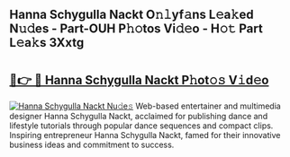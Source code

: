 ## Hanna Schygulla Nackt O𝚗𝚕yf𝚊ns L𝚎a𝚔ed N𝚞𝚍es - Part-OUH P𝚑𝚘tos Vi𝚍𝚎o - H𝚘𝚝 Part L𝚎a𝚔s 3Xxtg

# <h2><a href="http://kf8xhi.oniu.top/?m=Hanna+Schygulla+Nackt">🔗👉 🔴 Hanna Schygulla Nackt P𝚑ot𝚘𝚜 V𝚒d𝚎o</a></h2>

[![Hanna Schygulla Nackt Nu𝚍e𝚜](https://i.imgur.com/0qMVB7G.gif)](http://kf8xhi.oniu.top/?m=Hanna+Schygulla+Nackt)
Web-based entertainer and multimedia designer Hanna Schygulla Nackt, acclaimed for publishing dance and lifestyle tutorials through popular dance sequences and compact clips. Inspiring entrepreneur Hanna Schygulla Nackt, famed for their innovative business ideas and commitment to success.  
